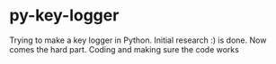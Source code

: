 py-key-logger
=============

Trying to make a key logger in Python. Initial research :) is done. Now comes the hard part. Coding and making sure the code works